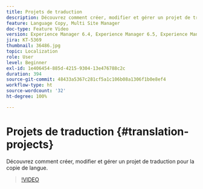 ```yaml
---
title: Projets de traduction
description: Découvrez comment créer, modifier et gérer un projet de traduction pour la copie de langue.
feature: Language Copy, Multi Site Manager
doc-type: Feature Video
version: Experience Manager 6.4, Experience Manager 6.5, Experience Manager as a Cloud Service
jira: KT-5369
thumbnail: 36486.jpg
topic: Localization
role: User
level: Beginner
exl-id: 1e406454-885d-4215-9304-13e476788c2c
duration: 394
source-git-commit: 48433a5367c281cf5a1c106b08a1306f1b0e8ef4
workflow-type: ht
source-wordcount: '32'
ht-degree: 100%

---
```


# Projets de traduction {#translation-projects}

Découvrez comment créer, modifier et gérer un projet de traduction pour la copie de langue.

>[!VIDEO](https://video.tv.adobe.com/v/36486?quality=12&learn=on)

